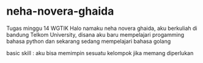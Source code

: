 # neha-novera-ghaida
Tugas minggu 14 WGTIK
Halo namaku neha novera ghaida, aku berkuliah di bandung Telkom University, disana aku baru mempelajari progamming bahasa python dan sekarang sedang mempelajari bahasa golang

basic skill :
aku bisa memimpin sesuatu kelompok jika memang diperlukan
